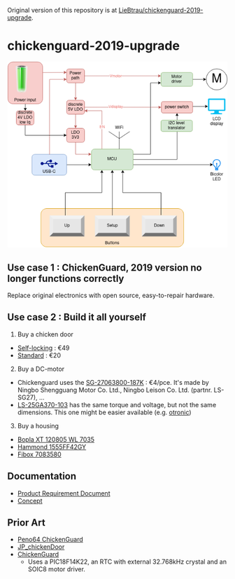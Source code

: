 Original version of this repository is at [LieBtrau/chickenguard-2019-upgrade](https://github.com/LieBtrau/chickenguard-2019-upgrade).

# chickenguard-2019-upgrade

![architecture](./docs/architecture.drawio.png)

## Use case 1 : ChickenGuard, 2019 version no longer functions correctly
Replace original electronics with open source, easy-to-repair hardware.

## Use case 2 : Build it all yourself
1. Buy a chicken door 
  * [Self-locking](https://automatische-kippendeur-opener.nl/winkel/kippendeur/zelfsluitende-kippendeur-van-chickenguard/) : €49
  * [Standard](https://automatische-kippendeur-opener.nl/winkel/kippendeur/aluminium-kippendeur-met-2-geleiders/) : €20
2. Buy a DC-motor
  * Chickenguard uses the [SG-27063800-187K](https://www.alibaba.com/product-detail/SG-27-DC-gear-motor-gear_425835308.html) : €4/pce.  It's made by Ningbo Shengguang Motor Co. Ltd., Ningbo Leison Co. Ltd. (partnr. LS-SG27), ...    
  * [LS-25GA370-103](https://www.nbleisonmotor.com/LS-25GA370-Dc-Gear-Motor-pd6387204.html) has the same torque and voltage, but not the same dimensions.  This one might be easier available (e.g. [otronic](https://www.otronic.nl/nl/reductiemotor-6v-dc-77rpm-25ga-370.html))
3. Buy a housing
  * [Bopla XT 120805 WL 7035](https://www.bopla.de/en/enclosure-technology/euromas-x/abs-single-colour-with-wall-brackets/enclosure-abs-with-wall-brackets/xt-120805-wl-7035) 
  * [Hammond 1555FF42GY](https://www.hammfg.com/files/parts/pdf/1555FF42GY.pdf)
  * [Fibox 7083580](https://www.fibox.nl/catalog/1999/product/640/7083580_HOL1.html)

## Documentation

* [Product Requirement Document](./docs/PRD.md)
* [Concept](./docs/concept.md)

## Prior Art
* [Peno64 ChickenGuard](https://github.com/peno64/ChickenGuard/blob/master/ChickenGuard.ino)
* [JP_chickenDoor](https://github.com/f2knpw/JP_chickenDoor/blob/master/JP_ESP32_ChickenDoor_wifi_IRsensor_Arduino.ino)
* [ChickenGuard](https://www.chickenguard.be/)
  * Uses a PIC18F14K22, an RTC with external 32.768kHz crystal and an SOIC8 motor driver.